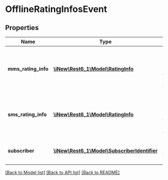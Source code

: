 # OfflineRatingInfosEvent

## Properties
Name | Type | Description | Notes
------------ | ------------- | ------------- | -------------
**mms_rating_info** | [**\iNew\Rest6_1\Model\RatingInfo**](RatingInfo.md) | A detailed rating information with pricing for MMS Event traffic type | [optional] 
**sms_rating_info** | [**\iNew\Rest6_1\Model\RatingInfo**](RatingInfo.md) | A detailed rating information with pricing for SMS Event traffic type | [optional] 
**subscriber** | [**\iNew\Rest6_1\Model\SubscriberIdentifier**](SubscriberIdentifier.md) | The subscription the rating applies to | [optional] 

[[Back to Model list]](../README.md#documentation-for-models) [[Back to API list]](../README.md#documentation-for-api-endpoints) [[Back to README]](../README.md)


